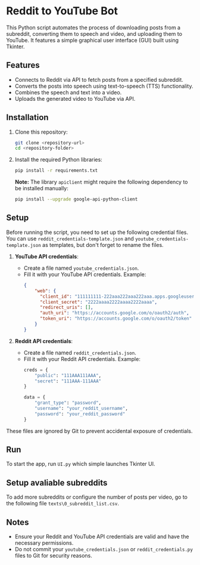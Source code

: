 # Reddit to YouTube Bot

This Python script automates the process of downloading posts from a subreddit, converting them to speech and video, and uploading them to YouTube. It features a simple graphical user interface (GUI) built using Tkinter.

## Features

- Connects to Reddit via API to fetch posts from a specified subreddit.
- Converts the posts into speech using text-to-speech (TTS) functionality.
- Combines the speech and text into a video.
- Uploads the generated video to YouTube via API.

## Installation

1. Clone this repository:
   ```bash
   git clone <repository-url>
   cd <repository-folder>
   ```

2. Install the required Python libraries:
   ```bash
   pip install -r requirements.txt
   ```

   **Note:** The library `apiclient` might require the following dependency to be installed manually:
   ```bash
   pip install --upgrade google-api-python-client
   ```

## Setup

Before running the script, you need to set up the following credential files.
You can use `reddit_credentials-template.json` and `youtube_credentials-template.json` as templates, but don't forget to rename the files.

1. **YouTube API credentials**:
   - Create a file named `youtube_credentials.json`.
   - Fill it with your YouTube API credentials. Example:
     ```json
     {
         "web": {
           "client_id": "111111111-222aaa222aaa222aaa.apps.googleusercontent.com",
           "client_secret": "2222aaaa2222aaaa2222aaaa",
           "redirect_uris": [],
           "auth_uri": "https://accounts.google.com/o/oauth2/auth",
           "token_uri": "https://accounts.google.com/o/oauth2/token"
         }
     }
     ```

2. **Reddit API credentials**:
   - Create a file named `reddit_credentials.json`.
   - Fill it with your Reddit API credentials. Example:
     ```python
     creds = {
         "public": "111AAA111AAA",
         "secret": "111AAA-111AAA"
     }

     data = {
         "grant_type": "password",
         "username": "your_reddit_username",
         "password": "your_reddit_password"
     }
     ```

These files are ignored by Git to prevent accidental exposure of credentials.

## Run

To start the app, run `UI.py` which simple launches Tkinter UI.


## Setup avaliable subreddits
To add more subreddits or configure the number of posts per video, go to the following file `texts\0_subreddit_list.csv`.

## Notes

- Ensure your Reddit and YouTube API credentials are valid and have the necessary permissions.
- Do not commit your `youtube_credentials.json` or `reddit_credentials.py` files to Git for security reasons.
